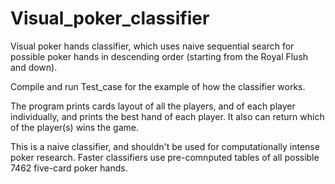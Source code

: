 # Visual_poker_classifier
Visual poker hands classifier, which uses naive sequential search for possible poker hands in descending order (starting from the Royal Flush and down).

Compile and run Test_case for the example of how the classifier works.

The program prints cards layout of all the players, and of each player individually, and prints the best hand of each player. It also can return which of the player(s) wins the game.

This is a naive classifier, and shouldn't be used for computationally intense poker research. Faster classifiers use pre-comnputed tables of all possible 7462 five-card poker hands.
